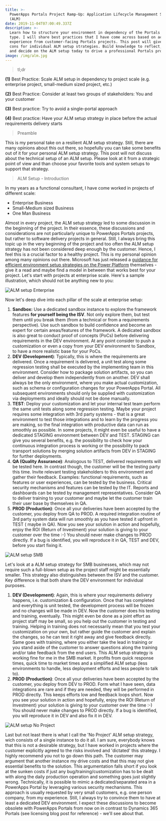 ```yaml
---
title: >-
  PowerApps Portals Project Ramp-Up: Application Lifecycle Management Setup
  (ALM)
date: 2019-11-04T07:00:49.337Z
description: >-
  Learn how to structure your environment in dependency of the Portals project
  type. I will share best practices that I have come across based on actual
  experience from customer-facing Portals projects. This post will give pros and
  cons for individual ALM setup strategies. Build knowledge to reflect, consult
  and decide on the ALM setup today to drive a professional Portals projects. 
image: /img/alm.jpg
---
```

> tl;dr

**(1)** Best Practice: Scale ALM setup in dependency to project scale (e.g. enterprise project, small-medium sized project, etc.)

**(2)** Best Practice: Consider at least two groups of stakeholders: You and your customer

**(3)** Best practice: Try to avoid a single-portal approach

**(4)** Best practice: Have your ALM setup strategy in place before the actual requirements delivery starts

> Preamble

This is my personal take on a resilient ALM setup strategy. Still, there are many opinions about this out there, so hopefully you can take some benefits out of it for your personal ALM setup strategy. This post will not discuss about the technical setup of an ALM setup. Please look at it from a strategic point of view and than choose your favorite tools and system setups to support that strategy.

> ALM Setup - Introduction

In my years as a functional consultant, I have come worked in projects of different scale:

* Enterprise Business
* Small-Medium sized Business
* One Man Business

Almost in every project, the ALM setup strategy led to some discussion in the beginning of the project. In their essence, these discussions and considerations are not particularly unique to PowerApps Portals projects, but rather to software delivery projects in general. Still, I always bring this topic up in the very beginning of the project and too often the ALM setup strategy has not been considered deep enough by the customer. Hence, I feel this is a crucial factor to a healthy project. This is my personal opinion among many opinions out there. Microsoft has just released a [guidance for efficient environment setup strategies on the Power Platform](https://powerapps.microsoft.com/en-us/blog/establishing-an-environment-strategy-for-microsoft-power-platform/) themselves - give it a read and maybe find a model in between that works best for your project. Let's start with projects at enterprise scale. Here's a sample illustration, which should not be anything new to you:

![ALM setup Enterprise](/img/alm-enterprise.jpg "ALM setup Enterprise")

Now let's deep dive into each pillar of the scale at enterprise setup:

1. **Sandbox:** Use a dedicated sandbox instance to explore the framework features **for yourself being the ISV**. Not only explore them, but test them until you break them (from a technical or from a requirements perspective). Use such sandbox to build confidence and become an expert for certain areas/features of the framework. A dedicated sandbox is also great to conduct proof of concepts (PoCs) before delivering requirements in the DEV environment. At any point consider to push a customization or even a copy from your DEV environment to Sandbox, to have a more realistic base for your PoCs.
2. **DEV (Development)**: Typically, this is where the requirements are delivered. Once a requirement is delivered, a unit test along some regression testing shall be executed by the implementing team in this environment. Consider how to package solution artifacts, so you can deliver and develop them independently from on another. DEV shall always be the only environment, where you make actual customization, such as schema or configuration changes for your PowerApps Portal. All subsequent environments should only be supplied with customization via deployments and ideally should not be done manually.
3. **TEST**: Deploy your customization and let your internal test team perform the same unit tests along some regression testing. Maybe your project requires some integration with 3rd party systems - that is a great environment to test those integrations and to learn by the progress you are making, so the final integration with productive data can run as smoothly as possible. In some projects, it might even be useful to have a dedicated STAGING environment between DEV and TEST. STAGING can give you several benefits, e.g. the possibility to check how your continuous integration process is working or the possibility to pack transport solutions by merging solution artifacts from DEV in STAGING for further deployments.
4. **QA (Quality Assurance)**: Analogous to TEST, delivered requirements will be tested here. In contrast though, the customer will be the testing party this time. Invite relevant testing stakeholders to this environment and gather their feedback. Examples: functional requirements, such as features or user experiences, can be tested by the business. Critical security mechanisms and features can be tested by the IT. Reports and dashboards can be tested by management representatives. Consider QA to deliver training to your customer and maybe let the customer train their user base by themselves in QA.
5. **PROD (Production)**: Once all your deliveries have been accepted by the customer, you deploy from QA to PROD. A required integration routine of 3rd party system data will run smoothly as you have tested it upfront in TEST ( maybe in QA). Now you see your solution in action and hopefully, enjoy the ROI (Return of Investment) your solution is giving to your customer over the time :-) You should never make changes to PROD directly. If a bug is identified, you will reproduce it in QA, TEST and DEV, before you start fixing it.

![ALM setup SMB](/img/alm-smb.jpg "ALM setup SMB")

Let's look at a ALM setup strategy for SMB businesses, which may not require such a full-blown setup as the project staff might be essentially smaller. This strategy also distinguishes between the ISV and the customer. Key difference is that both share the DEV environment for individual purposes.

1. **DEV (Development)**: Again, this is where your requirements delivery happens, i.e. customization & configuration. Once that has completed and everything is unit tested, the development process will be frozen and no changes will be made in DEV. Now the customer does his testing and training, eventually. This might even be done as a joint effort as project staff may be small, so you help out the customer in testing and training. Helping in training does not necessarily mean that you test your customization on your own, but rather guide the customer and explain the changes, so he can test it right away and give feedback directly. Same goes with training, where you either take the lead in training or you stand aside of the customer to answer questions along the training and/or take feedback from the end users. This ALM setup strategy is working fine for me in the SMB market. It profits from quick response times, quick time to market times and a simplified ALM setup (less environments to handle, less deployment efforts and less people to talk to).
2. **PROD (Production)**: Once all your deliveries have been accepted by the customer, you deploy from DEV to PROD. Form what I have seen, data integrations are rare and if they are needed, they will be performed in PROD directly. This keeps efforts low and feedback loops short. Now you see your solution in action and hopefully, enjoy the ROI (Return of Investment) your solution is giving to your customer over the time :-) You should never make changes to PROD directly. If a bug is identified, you will reproduce it in DEV and also fix it in DEV.

![ALM setup No Project](/img/alm-no-project.jpg "ALM setup No Project")

Last but not least there is what I call the 'No Project' ALM setup strategy, wich consists of a single instance to do it all. I am sure, everybody knows that this is not a desirable strategy, but I have worked in projects where the customer explicitly agreed to the risks involved and 'dictated' this strategy. I highly recommend you not to go down this path. The customer may argument that another instance my drive costs and that this may not give essential benefits to the solution. This argumentation falls short if you look at the sunken costs if just any bug/training/customization has to be dealt with along the daily production operation and something goes just slightly wrong. Technically, it is possible to mimic a dedicated/separated area in a PowerApps Portal by leveraging various security mechanisms.  This approach is usually requested by very small customers, e.g. one person company, from my experience. Still, I always try to convince them to have at least a dedicated DEV environment. I expect these discussions to become obsolete with PowerApps Portals from now on in contrast to Dynamics 365 Portals (see licensing blog post for reference) - we'll see about that.
